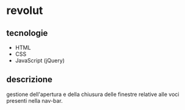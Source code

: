 # revolut
## tecnologie
* HTML
* CSS
* JavaScript (jQuery)
## descrizione
gestione dell'apertura e della chiusura delle finestre relative alle voci presenti nella nav-bar.
